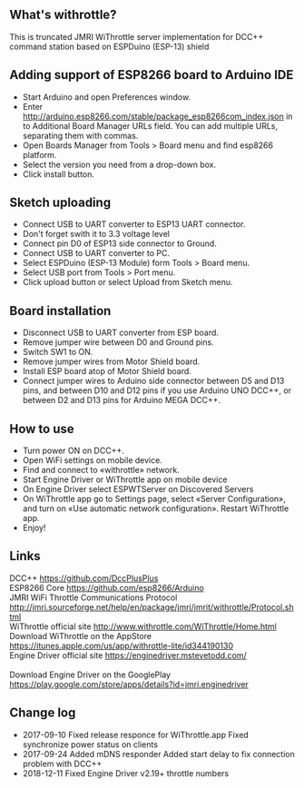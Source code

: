 What's withrottle?
-------------------
This is truncated JMRI WiThrottle server implementation for DCC++ command station based on ESPDuino (ESP-13) shield

Adding support of ESP8266 board to Arduino IDE
----------------------------------------------
* Start Arduino and open Preferences window.
* Enter http://arduino.esp8266.com/stable/package_esp8266com_index.json in to Additional Board Manager URLs field. You can add multiple URLs, separating them with commas.
* Open Boards Manager from Tools > Board menu and find esp8266 platform.
* Select the version you need from a drop-down box.
* Click install button.

Sketch uploading
----------------
* Connect USB to UART converter to ESP13 UART connector.
* Don't forget swith it to 3.3 voltage level
* Connect pin D0 of ESP13 side connector to Ground.
* Connect USB to UART converter to PC.
* Select ESPDuino (ESP-13 Module) form Tools > Board menu.
* Select USB port from Tools > Port menu.
* Click upload button or select Upload from Sketch menu.

Board installation
------------------
* Disconnect USB to UART converter from ESP board.
* Remove jumper wire between D0 and Ground pins.
* Switch SW1 to ON.
* Remove jumper wires from Motor Shield board.
* Install ESP board atop of Motor Shield board.
* Connect jumper wires to Arduino side connector between D5 and D13 pins, and between D10 and D12 pins if you use Arduino UNO DCC++, or between D2 and D13 pins for Arduino MEGA DCC++.

How to use
----------
* Turn power ON on DCC++.
* Open WiFi settings on mobile device.
* Find and connect to «withrottle» network.
* Start Engine Driver or WiThrottle app on mobile device
* On Engine Driver select ESPWTServer on Discovered Servers
* On WiThrottle app go to Settings page, select «Server Configuration», and turn on «Use automatic network configuration». Restart WiThrottle app.
* Enjoy!

Links
-----
DCC++ https://github.com/DccPlusPlus<br />
ESP8266 Core https://github.com/esp8266/Arduino<br />
JMRI WiFi Throttle Communications Protocol http://jmri.sourceforge.net/help/en/package/jmri/jmrit/withrottle/Protocol.shtml<br />
WiThrottle official site http://www.withrottle.com/WiThrottle/Home.html<br />
Download WiThrottle on the AppStore https://itunes.apple.com/us/app/withrottle-lite/id344190130<br />
Engine Driver official site https://enginedriver.mstevetodd.com/<br /><br />
Download Engine Driver on the GooglePlay https://play.google.com/store/apps/details?id=jmri.enginedriver<br />

Change log
----------
* 2017-09-10
Fixed release responce for WiThrottle.app
Fixed synchronize power status on clients
* 2017-09-24
Added mDNS responder
Added start delay to fix connection problem with DCC++
* 2018-12-11
Fixed Engine Driver v2.19+ throttle numbers 
